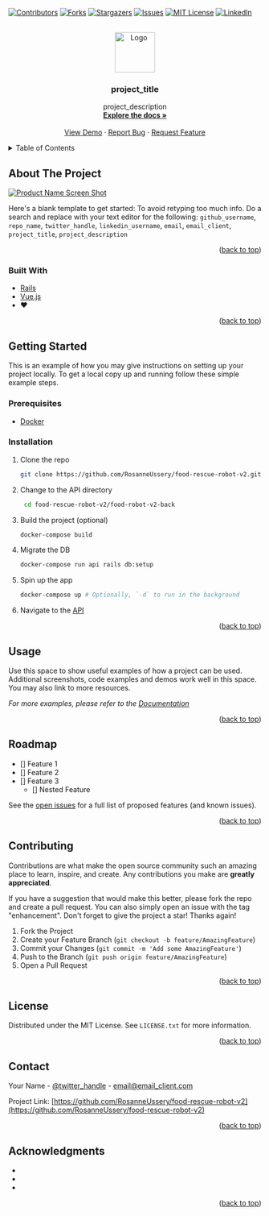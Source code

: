 <div id="top"></div>
<!--
*** Thanks for checking out the Best-README-Template. If you have a suggestion
*** that would make this better, please fork the repo and create a pull request
*** or simply open an issue with the tag "enhancement".
*** Don't forget to give the project a star!
*** Thanks again! Now go create something AMAZING! :D
-->



<!-- PROJECT SHIELDS -->
<!--
*** I'm using markdown "reference style" links for readability.
*** Reference links are enclosed in brackets [ ] instead of parentheses ( ).
*** See the bottom of this document for the declaration of the reference variables
*** for contributors-url, forks-url, etc. This is an optional, concise syntax you may use.
*** https://www.markdownguide.org/basic-syntax/#reference-style-links
-->
[![Contributors][contributors-shield]][contributors-url]
[![Forks][forks-shield]][forks-url]
[![Stargazers][stars-shield]][stars-url]
[![Issues][issues-shield]][issues-url]
[![MIT License][license-shield]][license-url]
[![LinkedIn][linkedin-shield]][linkedin-url]



<!-- PROJECT LOGO -->
<br />
<div align="center">
  <a href="https://github.com/RosanneUssery/food-rescue-robot-v2">
    <img src="images/logo.png" alt="Logo" width="80" height="80">
  </a>

<h3 align="center">project_title</h3>

  <p align="center">
    project_description
    <br />
    <a href="https://github.com/RosanneUssery/food-rescue-robot-v2"><strong>Explore the docs »</strong></a>
    <br />
    <br />
    <a href="https://github.com/RosanneUssery/food-rescue-robot-v2">View Demo</a>
    ·
    <a href="https://github.com/RosanneUssery/food-rescue-robot-v2/issues">Report Bug</a>
    ·
    <a href="https://github.com/RosanneUssery/food-rescue-robot-v2/issues">Request Feature</a>
  </p>
</div>



<!-- TABLE OF CONTENTS -->
<details>
  <summary>Table of Contents</summary>
  <ol>
    <li>
      <a href="#about-the-project">About The Project</a>
      <ul>
        <li><a href="#built-with">Built With</a></li>
      </ul>
    </li>
    <li>
      <a href="#getting-started">Getting Started</a>
      <ul>
        <li><a href="#prerequisites">Prerequisites</a></li>
        <li><a href="#installation">Installation</a></li>
      </ul>
    </li>
    <li><a href="#usage">Usage</a></li>
    <li><a href="#roadmap">Roadmap</a></li>
    <li><a href="#contributing">Contributing</a></li>
    <li><a href="#license">License</a></li>
    <li><a href="#contact">Contact</a></li>
    <li><a href="#acknowledgments">Acknowledgments</a></li>
  </ol>
</details>



<!-- ABOUT THE PROJECT -->
## About The Project

[![Product Name Screen Shot][product-screenshot]](https://example.com)

Here's a blank template to get started: To avoid retyping too much info. Do a search and replace with your text editor for the following: `github_username`, `repo_name`, `twitter_handle`, `linkedin_username`, `email`, `email_client`, `project_title`, `project_description`

<p align="right">(<a href="#top">back to top</a>)</p>



### Built With

* [Rails](https://https://rubyonrails.org/)
* [Vue.js](https://vuejs.org/)
* :heart:

<p align="right">(<a href="#top">back to top</a>)</p>



<!-- GETTING STARTED -->
## Getting Started

This is an example of how you may give instructions on setting up your project locally.
To get a local copy up and running follow these simple example steps.

### Prerequisites
<!-- This is an example of how to list things you need to use the software and how to install them.  -->
* [Docker](https://docs.docker.com/get-docker/)

### Installation


1. Clone the repo
   ```sh
   git clone https://github.com/RosanneUssery/food-rescue-robot-v2.git
   ```
2. Change to the API directory
   ```sh
    cd food-rescue-robot-v2/food-robot-v2-back
   ```
3. Build the project (optional)
   ```sh
   docker-compose build
   ```
4. Migrate the DB
   ```sh
   docker-compose run api rails db:setup
   ```
5. Spin up the app
   ```sh
   docker-compose up # Optionally, `-d` to run in the background
   ```
6. Navigate to the [API](http://localhost:3000)

<p align="right">(<a href="#top">back to top</a>)</p>



<!-- USAGE EXAMPLES -->
## Usage

Use this space to show useful examples of how a project can be used. Additional screenshots, code examples and demos work well in this space. You may also link to more resources.

_For more examples, please refer to the [Documentation](https://example.com)_

<p align="right">(<a href="#top">back to top</a>)</p>



<!-- ROADMAP -->
## Roadmap

- [] Feature 1
- [] Feature 2
- [] Feature 3
    - [] Nested Feature

See the [open issues](https://github.com/RosanneUssery/food-rescue-robot-v2/issues) for a full list of proposed features (and known issues).

<p align="right">(<a href="#top">back to top</a>)</p>



<!-- CONTRIBUTING -->
## Contributing

Contributions are what make the open source community such an amazing place to learn, inspire, and create. Any contributions you make are **greatly appreciated**.

If you have a suggestion that would make this better, please fork the repo and create a pull request. You can also simply open an issue with the tag "enhancement".
Don't forget to give the project a star! Thanks again!

1. Fork the Project
2. Create your Feature Branch (`git checkout -b feature/AmazingFeature`)
3. Commit your Changes (`git commit -m 'Add some AmazingFeature'`)
4. Push to the Branch (`git push origin feature/AmazingFeature`)
5. Open a Pull Request

<p align="right">(<a href="#top">back to top</a>)</p>



<!-- LICENSE -->
## License

Distributed under the MIT License. See `LICENSE.txt` for more information.

<p align="right">(<a href="#top">back to top</a>)</p>



<!-- CONTACT -->
## Contact

Your Name - [@twitter_handle](https://twitter.com/twitter_handle) - email@email_client.com

Project Link: [https://github.com/RosanneUssery/food-rescue-robot-v2](https://github.com/RosanneUssery/food-rescue-robot-v2)

<p align="right">(<a href="#top">back to top</a>)</p>



<!-- ACKNOWLEDGMENTS -->
## Acknowledgments

* []()
* []()
* []()

<p align="right">(<a href="#top">back to top</a>)</p>



<!-- MARKDOWN LINKS & IMAGES -->
<!-- https://www.markdownguide.org/basic-syntax/#reference-style-links -->
[contributors-shield]: https://img.shields.io/github/contributors/RosanneUssery/food-rescue-robot-v2.svg?style=for-the-badge
[contributors-url]: https://github.com/RosanneUssery/food-rescue-robot-v2/graphs/contributors
[forks-shield]: https://img.shields.io/github/forks/RosanneUssery/food-rescue-robot-v2.svg?style=for-the-badge
[forks-url]: https://github.com/RosanneUssery/food-rescue-robot-v2/network/members
[stars-shield]: https://img.shields.io/github/stars/RosanneUssery/food-rescue-robot-v2.svg?style=for-the-badge
[stars-url]: https://github.com/RosanneUssery/food-rescue-robot-v2/stargazers
[issues-shield]: https://img.shields.io/github/issues/RosanneUssery/food-rescue-robot-v2.svg?style=for-the-badge
[issues-url]: https://github.com/RosanneUssery/food-rescue-robot-v2/issues
[license-shield]: https://img.shields.io/github/license/RosanneUssery/food-rescue-robot-v2.svg?style=for-the-badge
[license-url]: https://github.com/RosanneUssery/food-rescue-robot-v2/blob/master/LICENSE.txt
[linkedin-shield]: https://img.shields.io/badge/-LinkedIn-black.svg?style=for-the-badge&logo=linkedin&colorB=555
[linkedin-url]: https://linkedin.com/in/linkedin_username
[product-screenshot]: images/screenshot.png